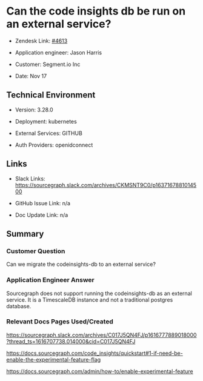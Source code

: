 

# Can the code insights db be run on an external service? <!-- Ticket Title  Hint: include keywords to make it searchable -->



- Zendesk Link: [#4613](https://sourcegraph.zendesk.com/agent/tickets/4613)

- Application engineer: Jason Harris

- Customer: Segment.io Inc <!-- Redact if this contains personally identifying information -->

- Date: Nov 17


<!-- Data populated from integration, speak to Ben Gordon or Michael Bali if not working -->

<!-- During Internal team trial, fill missing data manually (we are waiting for all data to sync) -->



## Technical Environment

- Version: 3.28.0​

- Deployment: kubernetes

- External Services: GITHUB

- Auth Providers: openidconnect





## Links
<!-- Data for application engineer manual entry -->
- Slack Links: https://sourcegraph.slack.com/archives/CKMSNT9C0/p1637167881014500 

- GitHub Issue Link: n/a

- Doc Update Link: n/a



## Summary

### Customer Question

Can we migrate the codeinsights-db to an external service?


### Application Engineer Answer

Sourcegraph does not support running the codeinsights-db as an external service. It is a TimescaleDB instance and not a traditional postgres database.



### Relevant Docs Pages Used/Created

https://sourcegraph.slack.com/archives/C017J5QN4FJ/p1616777889018000?thread_ts=1616707738.014000&cid=C017J5QN4FJ

https://docs.sourcegraph.com/code_insights/quickstart#1-if-need-be-enable-the-experimental-feature-flag

https://docs.sourcegraph.com/admin/how-to/enable-experimental-feature




<!-- Once complete, upload a copy to https://github.com/sourcegraph/support-tools-internal/tree/main/resolved-tickets as a .md file -->
<!-- Name the file 4613.md -->
